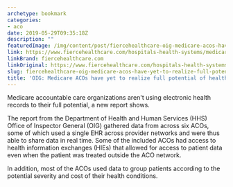 ```yaml
---
archetype: bookmark
categories:
- aco
date: 2019-05-29T09:35:18Z
description: ""
featuredImage: /img/content/post/fiercehealthcare-oig-medicare-acos-have-yet-to-realize-full-potential-of-health-it.jpg
link: https://www.fiercehealthcare.com/hospitals-health-systems/medicare-acos-not-using-it-to-its-max-potential
linkBrand: fiercehealthcare.com
linkOriginal: https://www.fiercehealthcare.com/hospitals-health-systems/medicare-acos-not-using-it-to-its-max-potential
slug: fiercehealthcare-oig-medicare-acos-have-yet-to-realize-full-potential-of-health-it
title: 'OIG: Medicare ACOs have yet to realize full potential of health IT'
---
```

Medicare accountable care organizations aren't using electronic health records to their full potential, a new report shows. 

The report from the Department of Health and Human Services (HHS) Office of Inspector General (OIG) gathered data from across six ACOs, some of which used a single EHR across provider networks and were thus able to share data in real time. Some of the included ACOs had access to health information exchanges (HIEs) that allowed for access to patient data even when the patient was treated outside the ACO network.

In addition, most of the ACOs used data to group patients according to the potential severity and cost of their health conditions.

